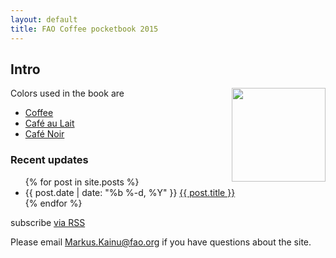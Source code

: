 ```yaml
---
layout: default
title: FAO Coffee pocketbook 2015
---
```


## Intro

<img src="https://laurenkgray.files.wordpress.com/2013/07/coffee-mug.jpg" width=150 style="float: right;"/>


Colors used in the book are

- [Coffee](https://en.wikipedia.org/wiki/Coffee_%28color%29)
- [Café au Lait](https://en.wikipedia.org/wiki/Coffee_(color)#Caf.C3.A9_au_Lait)
- [Café Noir](https://en.wikipedia.org/wiki/Coffee_(color)#Caf.C3.A9_au_Lait)



<div class="home">

  <h3>Recent updates</h3>

  <ul class="posts">
    {% for post in site.posts %}
      <li>
        <span class="post-date">{{ post.date | date: "%b %-d, %Y" }}</span>
        <a class="post-link" href="{{ post.url | prepend: site.baseurl }}">{{ post.title }}</a>
      </li>
    {% endfor %}
  </ul>

  <p class="rss-subscribe">subscribe <a href="{{ "/feed.xml" | prepend: site.baseurl }}">via RSS</a></p>

</div>


Please email <a href="mailto:markus.kainu@fao.org?Subject=FAO regional yearboks" target="_top">Markus.Kainu@fao.org</a> if you have questions about the site.


